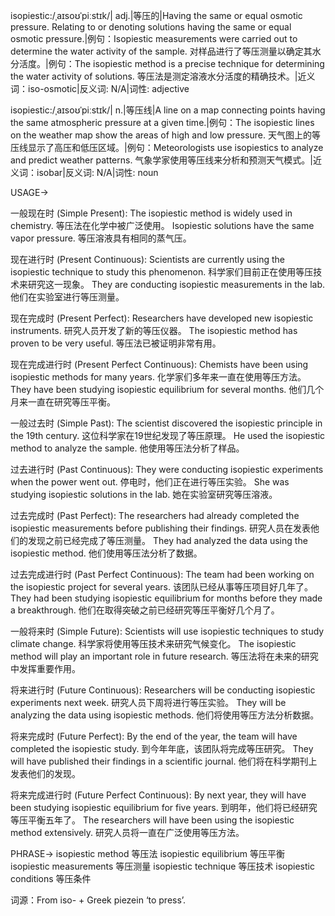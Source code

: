 isopiestic:/ˌaɪsoʊˈpiːstɪk/| adj.|等压的|Having the same or equal osmotic pressure.  Relating to or denoting solutions having the same or equal osmotic pressure.|例句：Isopiestic measurements were carried out to determine the water activity of the sample. 对样品进行了等压测量以确定其水分活度。|例句：The isopiestic method is a precise technique for determining the water activity of solutions. 等压法是测定溶液水分活度的精确技术。|近义词：iso-osmotic|反义词: N/A|词性: adjective

isopiestic:/ˌaɪsoʊˈpiːstɪk/| n.|等压线|A line on a map connecting points having the same atmospheric pressure at a given time.|例句：The isopiestic lines on the weather map show the areas of high and low pressure. 天气图上的等压线显示了高压和低压区域。|例句：Meteorologists use isopiestics to analyze and predict weather patterns. 气象学家使用等压线来分析和预测天气模式。|近义词：isobar|反义词: N/A|词性: noun


USAGE->

一般现在时 (Simple Present):
The isopiestic method is widely used in chemistry. 等压法在化学中被广泛使用。
Isopiestic solutions have the same vapor pressure. 等压溶液具有相同的蒸气压。

现在进行时 (Present Continuous):
Scientists are currently using the isopiestic technique to study this phenomenon. 科学家们目前正在使用等压技术来研究这一现象。
They are conducting isopiestic measurements in the lab. 他们在实验室进行等压测量。

现在完成时 (Present Perfect):
Researchers have developed new isopiestic instruments. 研究人员开发了新的等压仪器。
The isopiestic method has proven to be very useful. 等压法已被证明非常有用。

现在完成进行时 (Present Perfect Continuous):
Chemists have been using isopiestic methods for many years. 化学家们多年来一直在使用等压方法。
They have been studying isopiestic equilibrium for several months. 他们几个月来一直在研究等压平衡。

一般过去时 (Simple Past):
The scientist discovered the isopiestic principle in the 19th century.  这位科学家在19世纪发现了等压原理。
He used the isopiestic method to analyze the sample. 他使用等压法分析了样品。

过去进行时 (Past Continuous):
They were conducting isopiestic experiments when the power went out.  停电时，他们正在进行等压实验。
She was studying isopiestic solutions in the lab. 她在实验室研究等压溶液。

过去完成时 (Past Perfect):
The researchers had already completed the isopiestic measurements before publishing their findings.  研究人员在发表他们的发现之前已经完成了等压测量。
They had analyzed the data using the isopiestic method. 他们使用等压法分析了数据。

过去完成进行时 (Past Perfect Continuous):
The team had been working on the isopiestic project for several years. 该团队已经从事等压项目好几年了。
They had been studying isopiestic equilibrium for months before they made a breakthrough. 他们在取得突破之前已经研究等压平衡好几个月了。

一般将来时 (Simple Future):
Scientists will use isopiestic techniques to study climate change. 科学家将使用等压技术来研究气候变化。
The isopiestic method will play an important role in future research. 等压法将在未来的研究中发挥重要作用。

将来进行时 (Future Continuous):
Researchers will be conducting isopiestic experiments next week. 研究人员下周将进行等压实验。
They will be analyzing the data using isopiestic methods. 他们将使用等压方法分析数据。

将来完成时 (Future Perfect):
By the end of the year, the team will have completed the isopiestic study. 到今年年底，该团队将完成等压研究。
They will have published their findings in a scientific journal. 他们将在科学期刊上发表他们的发现。

将来完成进行时 (Future Perfect Continuous):
By next year, they will have been studying isopiestic equilibrium for five years. 到明年，他们将已经研究等压平衡五年了。
The researchers will have been using the isopiestic method extensively.  研究人员将一直在广泛使用等压方法。


PHRASE->
isopiestic method 等压法
isopiestic equilibrium 等压平衡
isopiestic measurements 等压测量
isopiestic technique 等压技术
isopiestic conditions 等压条件

词源：From iso- + Greek piezein ‘to press’.
